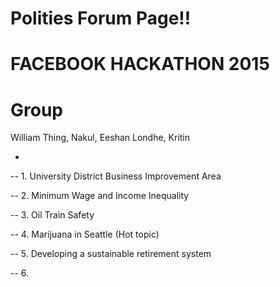 # Polities Forum Page!!

# FACEBOOK HACKATHON 2015

Group
============
William Thing, Nakul, Eeshan Londhe, Kritin

*
-- 1. University District Business Improvement Area

-- 2. Minimum Wage and Income Inequality

-- 3. Oil Train Safety

-- 4. Marijuana in Seattle (Hot topic)

-- 5. Developing a sustainable retirement system

-- 6. 